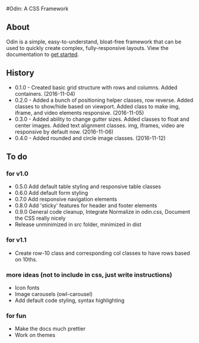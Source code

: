 #Odin: A CSS Framework

## About

Odin is a simple, easy-to-understand, bloat-free framework that can be used to quickly create complex, fully-responsive layouts. View the documentation to [get started](http://joncoop.github.io/odin/).

## History

- 0.1.0 - Created basic grid structure with rows and columns. Added containers. (2016-11-04)
- 0.2.0 - Added a bunch of positioning helper classes, row reverse. Added classes to show/hide based on viewport. Added class to make img, iframe, and video elements responsive. (2016-11-05)
- 0.3.0 - Added ability to change gutter sizes. Added classes to float and center images. Added text alignment classes. img, iframes, video are responsive by default now. (2016-11-06)
- 0.4.0 - Added rounded and circle image classes. (2016-11-12)

## To do

### for v1.0
- 0.5.0 Add default table styling and responsive table classes
- 0.6.0 Add default form styling
- 0.7.0 Add responsive navigation elements
- 0.8.0 Add 'sticky' features for header and footer elements
- 0.9.0 General code cleanup, Integrate Normalize in odin.css, Document the CSS really nicely
- Release unminimized in src folder, minimized in dist

### for v1.1
- Create row-10 class and corresponding col classes to have rows based on 10ths.

### more ideas (not to include in css, just write instructions)
- Icon fonts
- Image carousels (owl-carousel)
- Add default code styling, syntax highlighting

### for fun
- Make the docs much prettier
- Work on themes
